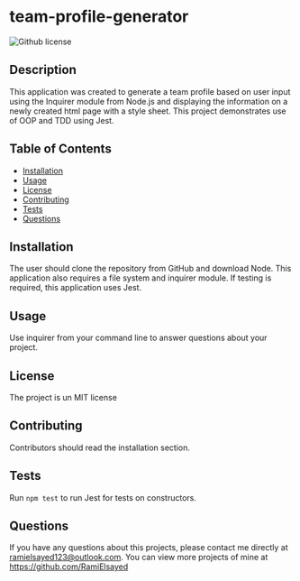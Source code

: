 # team-profile-generator
![Github license](http://img.shields.io/badge/license-MIT-blue.svg)

## Description

This application was created to generate a team profile based on user input using the Inquirer module from Node.js and displaying the information on a newly created html page with a style sheet. This project demonstrates use of OOP and TDD using Jest.

## Table of Contents

- [Installation](#installation)
- [Usage](#usage)
- [License](#license)
- [Contributing](#contributing)
- [Tests](#tests)
- [Questions](#questions)

## Installation

The user should clone the repository from GitHub and download Node. This application also requires a file system and inquirer module. If testing is required, this application uses Jest.

## Usage

Use inquirer from your command line to answer questions about your project.<br>

## License 

The project is un MIT license

## Contributing

Contributors should read the installation section.

## Tests

Run `npm test` to run Jest for tests on constructors.

## Questions 

If you have any questions about this projects, please contact me directly at ramielsayed123@outlook.com. You can view more projects of mine at https://github.com/RamiElsayed